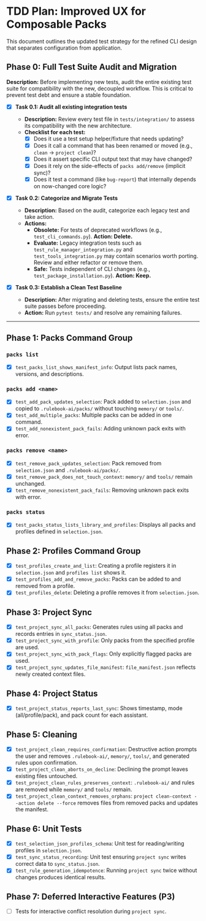 # TDD Plan: Improved UX for Composable Packs

This document outlines the updated test strategy for the refined CLI design that separates configuration from application.

## Phase 0: Full Test Suite Audit and Migration

**Description:** Before implementing new tests, audit the entire existing test suite for compatibility with the new, decoupled workflow. This is critical to prevent test debt and ensure a stable foundation.

- [x] **Task 0.1: Audit all existing integration tests**
    - **Description:** Review every test file in `tests/integration/` to assess its compatibility with the new architecture.
    - **Checklist for each test:**
        - [x] Does it use a test setup helper/fixture that needs updating?
        - [x] Does it call a command that has been renamed or moved (e.g., `clean` -> `project clean`)?
        - [x] Does it assert specific CLI output text that may have changed?
        - [x] Does it rely on the side-effects of `packs add/remove` (implicit sync)?
        - [x] Does it test a command (like `bug-report`) that internally depends on now-changed core logic?

- [x] **Task 0.2: Categorize and Migrate Tests**
    - **Description:** Based on the audit, categorize each legacy test and take action.
    - **Actions:**
        - **Obsolete:** For tests of deprecated workflows (e.g., `test_cli_commands.py`). **Action: Delete.**
        - **Evaluate:** Legacy integration tests such as `test_rule_manager_integration.py` and `test_tools_integration.py` may contain scenarios worth porting. Review and either refactor or remove them.
        - **Safe:** Tests independent of CLI changes (e.g., `test_package_installation.py`). **Action: Keep.**

- [x] **Task 0.3: Establish a Clean Test Baseline**
    - **Description:** After migrating and deleting tests, ensure the entire test suite passes before proceeding.
    - **Action:** Run `pytest tests/` and resolve any remaining failures.

---

## Phase 1: Packs Command Group

### `packs list`
 - [x] `test_packs_list_shows_manifest_info`: Output lists pack names, versions, and descriptions.

### `packs add <name>`
 - [x] `test_add_pack_updates_selection`: Pack added to `selection.json` and copied to `.rulebook-ai/packs/` without touching `memory/` or `tools/`.
 - [x] `test_add_multiple_packs`: Multiple packs can be added in one command.
 - [x] `test_add_nonexistent_pack_fails`: Adding unknown pack exits with error.

### `packs remove <name>`
 - [x] `test_remove_pack_updates_selection`: Pack removed from `selection.json` and `.rulebook-ai/packs/`.
 - [x] `test_remove_pack_does_not_touch_context`: `memory/` and `tools/` remain unchanged.
 - [x] `test_remove_nonexistent_pack_fails`: Removing unknown pack exits with error.

### `packs status`
 - [x] `test_packs_status_lists_library_and_profiles`: Displays all packs and profiles defined in `selection.json`.

## Phase 2: Profiles Command Group
 - [x] `test_profiles_create_and_list`: Creating a profile registers it in `selection.json` and `profiles list` shows it.
 - [x] `test_profiles_add_and_remove_packs`: Packs can be added to and removed from a profile.
 - [x] `test_profiles_delete`: Deleting a profile removes it from `selection.json`.

## Phase 3: Project Sync
 - [x] `test_project_sync_all_packs`: Generates rules using all packs and records entries in `sync_status.json`.
 - [x] `test_project_sync_with_profile`: Only packs from the specified profile are used.
 - [x] `test_project_sync_with_pack_flags`: Only explicitly flagged packs are used.
 - [x] `test_project_sync_updates_file_manifest`: `file_manifest.json` reflects newly created context files.

## Phase 4: Project Status
 - [x] `test_project_status_reports_last_sync`: Shows timestamp, mode (all/profile/pack), and pack count for each assistant.

## Phase 5: Cleaning
 - [x] `test_project_clean_requires_confirmation`: Destructive action prompts the user and removes `.rulebook-ai/`, `memory/`, `tools/`, and generated rules upon confirmation.
 - [x] `test_project_clean_aborts_on_decline`: Declining the prompt leaves existing files untouched.
 - [x] `test_project_clean_rules_preserves_context`: `.rulebook-ai/` and rules are removed while `memory/` and `tools/` remain.
 - [x] `test_project_clean_context_removes_orphans`: `project clean-context --action delete --force` removes files from removed packs and updates the manifest.

## Phase 6: Unit Tests
 - [x] `test_selection_json_profiles_schema`: Unit test for reading/writing profiles in `selection.json`.
 - [x] `test_sync_status_recording`: Unit test ensuring `project sync` writes correct data to `sync_status.json`.
 - [x] `test_rule_generation_idempotence`: Running `project sync` twice without changes produces identical results.

## Phase 7: Deferred Interactive Features (P3)
- [ ] Tests for interactive conflict resolution during `project sync`.